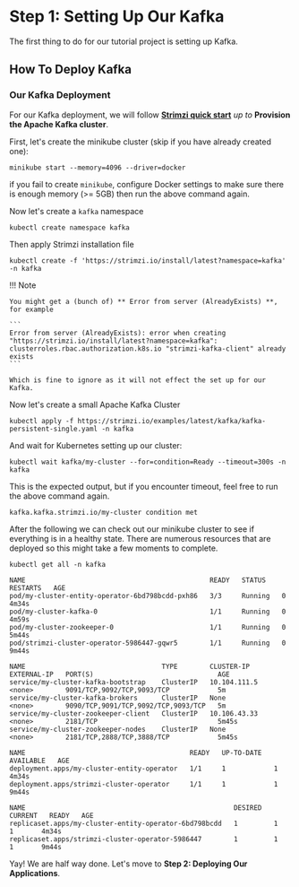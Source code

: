# Step 1: Setting Up Our Kafka

The first thing to do for our tutorial project is setting up Kafka.

## How To Deploy Kafka

### Our Kafka Deployment

For our Kafka deployment, we will follow
[**Strimzi quick start**](https://strimzi.io/quickstarts/) *up to*
**Provision the Apache Kafka cluster**.

First, let's create the minikube cluster (skip if you have already created one):

```shell
minikube start --memory=4096 --driver=docker
```

if you fail to create `minikube`, configure Docker settings to make sure there
is enough memory (>= 5GB) then run the above command again.

Now let's create a `kafka` namespace

```shell
kubectl create namespace kafka
```

Then apply Strimzi installation file

```shell
kubectl create -f 'https://strimzi.io/install/latest?namespace=kafka' -n kafka
```

!!! Note

    You might get a (bunch of) ** Error from server (AlreadyExists) **, for example

    ```
    Error from server (AlreadyExists): error when creating "https://strimzi.io/install/latest?namespace=kafka": clusterroles.rbac.authorization.k8s.io "strimzi-kafka-client" already exists
    ```

    Which is fine to ignore as it will not effect the set up for our Kafka.

Now let's create a small Apache Kafka Cluster

```shell
kubectl apply -f https://strimzi.io/examples/latest/kafka/kafka-persistent-single.yaml -n kafka
```

And wait for Kubernetes setting up our cluster:

```shell
kubectl wait kafka/my-cluster --for=condition=Ready --timeout=300s -n kafka
```

This is the expected output, but if you encounter timeout, feel free to run the
above command again.

```shell
kafka.kafka.strimzi.io/my-cluster condition met
```

After the following we can check out our minikube cluster to see if everything
is in a healthy state. There are numerous resources that are deployed so this
might take a few moments to complete.

```shell
kubectl get all -n kafka
```

```
NAME                                              READY   STATUS    RESTARTS   AGE
pod/my-cluster-entity-operator-6bd798bcdd-pxh86   3/3     Running   0          4m34s
pod/my-cluster-kafka-0                            1/1     Running   0          4m59s
pod/my-cluster-zookeeper-0                        1/1     Running   0          5m44s
pod/strimzi-cluster-operator-5986447-gqwr5        1/1     Running   0          9m44s

NAME                                  TYPE        CLUSTER-IP     EXTERNAL-IP   PORT(S)                               AGE
service/my-cluster-kafka-bootstrap    ClusterIP   10.104.111.5   <none>        9091/TCP,9092/TCP,9093/TCP            5m
service/my-cluster-kafka-brokers      ClusterIP   None           <none>        9090/TCP,9091/TCP,9092/TCP,9093/TCP   5m
service/my-cluster-zookeeper-client   ClusterIP   10.106.43.33   <none>        2181/TCP                              5m45s
service/my-cluster-zookeeper-nodes    ClusterIP   None           <none>        2181/TCP,2888/TCP,3888/TCP            5m45s

NAME                                         READY   UP-TO-DATE   AVAILABLE   AGE
deployment.apps/my-cluster-entity-operator   1/1     1            1           4m34s
deployment.apps/strimzi-cluster-operator     1/1     1            1           9m44s

NAME                                                    DESIRED   CURRENT   READY   AGE
replicaset.apps/my-cluster-entity-operator-6bd798bcdd   1         1         1       4m34s
replicaset.apps/strimzi-cluster-operator-5986447        1         1         1       9m44s
```

Yay! We are half way done. Let's move to **Step 2: Deploying Our Applications**.